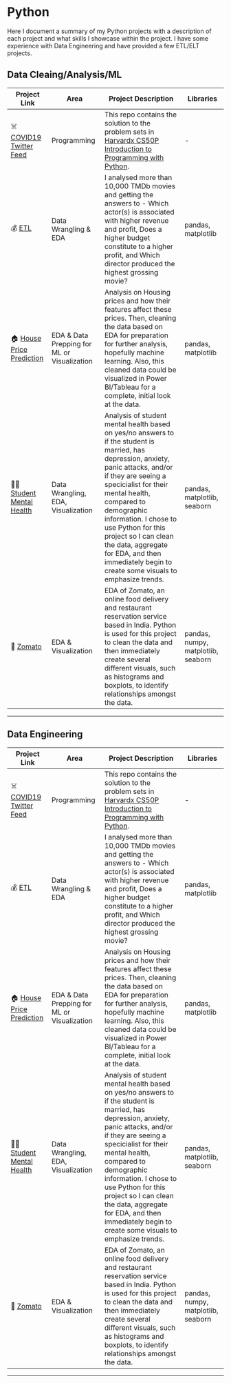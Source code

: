 # Python
Here I document a summary of my Python projects with a description of each project and what skills I showcase within the project. I have some experience with Data Engineering and have provided a few ETL/ELT projects.

## Data Cleaing/Analysis/ML
| Project Link | Area | Project Description | Libraries |    
|---|---|---|---|
| ☠️ [COVID19 Twitter Feed](https://github.com/bdavidson16/Python/blob/main/COVID19_Twitter_Feed%20(1).ipynb) | Programming | This repo contains the solution to the problem sets in [Harvardx CS50P Introduction to Programming with Python](https://www.edx.org/course/cs50s-introduction-to-programming-with-python). | - | 
| 💰 [ETL](https://github.com/bdavidson16/Python/blob/main/Final_Project_for_Py_Course%20(1).ipynb) |   Data Wrangling & EDA | I analysed more than 10,000 TMDb movies and getting the answers to - Which actor(s) is associated with higher revenue and profit, Does a higher budget constitute to a higher profit, and Which director produced the highest grossing movie? | pandas, matplotlib |   
| 🏠 [House Price Prediction](https://github.com/bdavidson16/Python/blob/main/House%20Price%20Prediction%20(1)%20(1).ipynb) | EDA & Data Prepping for ML or Visualization | Analysis on Housing prices and how their features affect these prices. Then, cleaning the data based on EDA for preparation for further analysis, hopefully machine learning. Also, this cleaned data could be visualized in Power BI/Tableau for a complete, initial look at the data. |  pandas, matplotlib |   
| 🧑‍🎓 [Student Mental Health](https://github.com/bdavidson16/Python/blob/main/Student%20Mental%20Health.ipynb) | Data Wrangling, EDA, Visualization | Analysis of student mental health based on yes/no answers to if the student is married, has depression, anxiety, panic attacks, and/or if they are seeing a specicialist for their mental health, compared to demographic information. I chose to use Python for this project so I can clean the data, aggregate for EDA, and then immediately begin to create some visuals to emphasize trends. | pandas, matplotlib, seaborn |
| 👞 [Zomato](https://github.com/bdavidson16/Python/blob/main/Zomato%20(1)%20(1).ipynb) | EDA & Visualization | EDA of Zomato, an online food delivery and restaurant reservation service based in India. Python is used for this project to clean the data and then immediately create several different visuals, such as histograms and boxplots, to identify relationships amongst the data. | pandas, numpy, matplotlib, seaborn |
***

## Data Engineering
| Project Link | Area | Project Description | Libraries |    
|---|---|---|---|
| ☠️ [COVID19 Twitter Feed](https://github.com/bdavidson16/Python/blob/main/COVID19_Twitter_Feed%20(1).ipynb) | Programming | This repo contains the solution to the problem sets in [Harvardx CS50P Introduction to Programming with Python](https://www.edx.org/course/cs50s-introduction-to-programming-with-python). | - | 
| 💰 [ETL](https://github.com/bdavidson16/Python/blob/main/Final_Project_for_Py_Course%20(1).ipynb) |   Data Wrangling & EDA | I analysed more than 10,000 TMDb movies and getting the answers to - Which actor(s) is associated with higher revenue and profit, Does a higher budget constitute to a higher profit, and Which director produced the highest grossing movie? | pandas, matplotlib |   
| 🏠 [House Price Prediction](https://github.com/bdavidson16/Python/blob/main/House%20Price%20Prediction%20(1)%20(1).ipynb) | EDA & Data Prepping for ML or Visualization | Analysis on Housing prices and how their features affect these prices. Then, cleaning the data based on EDA for preparation for further analysis, hopefully machine learning. Also, this cleaned data could be visualized in Power BI/Tableau for a complete, initial look at the data. |  pandas, matplotlib |   
| 🧑‍🎓 [Student Mental Health](https://github.com/bdavidson16/Python/blob/main/Student%20Mental%20Health.ipynb) | Data Wrangling, EDA, Visualization | Analysis of student mental health based on yes/no answers to if the student is married, has depression, anxiety, panic attacks, and/or if they are seeing a specicialist for their mental health, compared to demographic information. I chose to use Python for this project so I can clean the data, aggregate for EDA, and then immediately begin to create some visuals to emphasize trends. | pandas, matplotlib, seaborn |
| 👞 [Zomato](https://github.com/bdavidson16/Python/blob/main/Zomato%20(1)%20(1).ipynb) | EDA & Visualization | EDA of Zomato, an online food delivery and restaurant reservation service based in India. Python is used for this project to clean the data and then immediately create several different visuals, such as histograms and boxplots, to identify relationships amongst the data. | pandas, numpy, matplotlib, seaborn |
***
